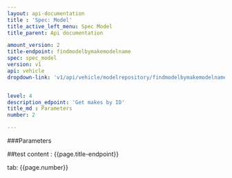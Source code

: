 ```yaml
---
layout: api-documentation
title : 'Spec: Model'
title_active_left_menu: Spec Model
title_parent: Api documentation

amount_version: 2
title-endpoint: findmodelbymakemodelname
spec: spec_model
version: v1
api: vehicle
dropdown-link: 'v1/api/vehicle/modelrepository/findmodelbymakemodelname'


level: 4
description_edpoint: 'Get makes by ID'
title_md : Parameters
number: 2

---
```


###Parameters

##test content : {{page.title-endpoint}} 

tab: {{page.number}}